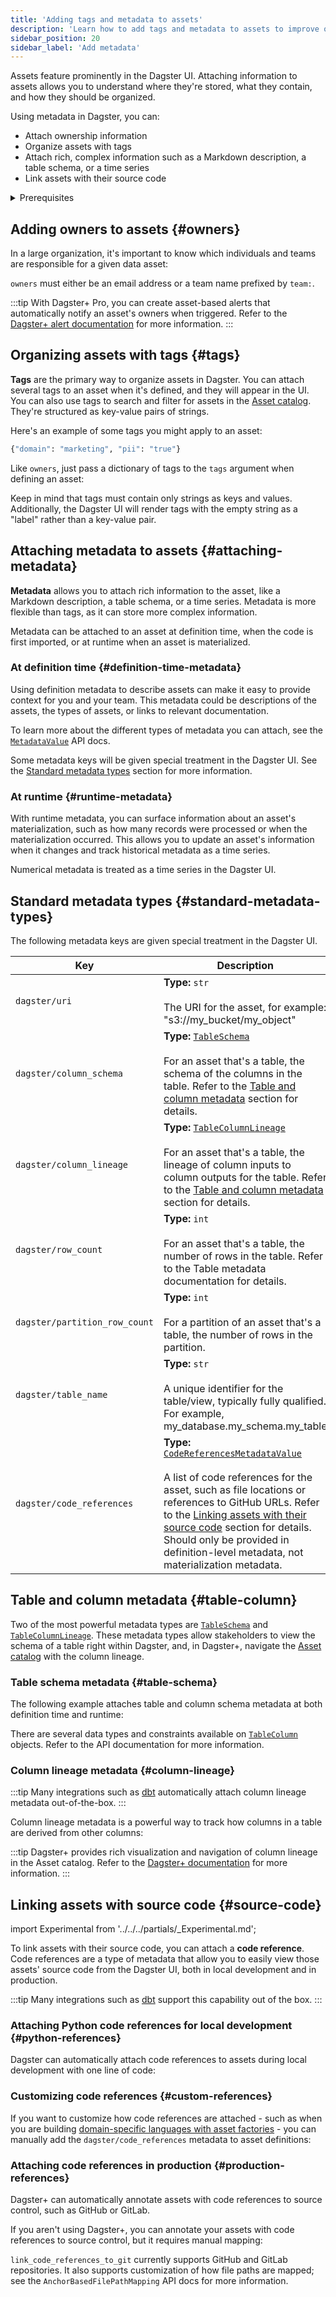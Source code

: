 ```yaml
---
title: 'Adding tags and metadata to assets'
description: 'Learn how to add tags and metadata to assets to improve observability in Dagster'
sidebar_position: 20
sidebar_label: 'Add metadata'
---
```


Assets feature prominently in the Dagster UI. Attaching information to assets allows you to understand where they're stored, what they contain, and how they should be organized.

Using metadata in Dagster, you can:

- Attach ownership information
- Organize assets with tags
- Attach rich, complex information such as a Markdown description, a table schema, or a time series
- Link assets with their source code

<details>
  <summary>Prerequisites</summary>

To follow the steps in this guide, you'll need:

- Familiarity with [Assets](/guides/data-assets)
</details>

## Adding owners to assets \{#owners}

In a large organization, it's important to know which individuals and teams are responsible for a given data asset:

<CodeExample filePath="guides/data-modeling/metadata/owners.py" language="python" />

`owners` must either be an email address or a team name prefixed by `team:`.

:::tip
With Dagster+ Pro, you can create asset-based alerts that automatically notify an asset's owners when triggered. Refer to the [Dagster+ alert documentation](/dagster-plus/deployment/alerts) for more information.
:::

## Organizing assets with tags \{#tags}

**Tags** are the primary way to organize assets in Dagster. You can attach several tags to an asset when it's defined, and they will appear in the UI. You can also use tags to search and filter for assets in the [Asset catalog](/todo). They're structured as key-value pairs of strings.

Here's an example of some tags you might apply to an asset:

```python
{"domain": "marketing", "pii": "true"}
```

Like `owners`, just pass a dictionary of tags to the `tags` argument when defining an asset:

<CodeExample filePath="guides/data-modeling/metadata/tags.py" language="python" />

Keep in mind that tags must contain only strings as keys and values. Additionally, the Dagster UI will render tags with the empty string as a "label" rather than a key-value pair.

## Attaching metadata to assets \{#attaching-metadata}

**Metadata** allows you to attach rich information to the asset, like a Markdown description, a table schema, or a time series. Metadata is more flexible than tags, as it can store more complex information.

Metadata can be attached to an asset at definition time, when the code is first imported, or at runtime when an asset is materialized.

### At definition time \{#definition-time-metadata}

Using definition metadata to describe assets can make it easy to provide context for you and your team. This metadata could be descriptions of the assets, the types of assets, or links to relevant documentation.

<CodeExample filePath="guides/data-modeling/metadata/definition-metadata.py" language="python" />

To learn more about the different types of metadata you can attach, see the [`MetadataValue`](/todo) API docs.

Some metadata keys will be given special treatment in the Dagster UI. See the [Standard metadata types](#standard-metadata-types) section for more information.

### At runtime \{#runtime-metadata}

With runtime metadata, you can surface information about an asset's materialization, such as how many records were processed or when the materialization occurred. This allows you to update an asset's information when it changes and track historical metadata as a time series.

<CodeExample filePath="guides/data-modeling/metadata/runtime-metadata.py" language="python" />

Numerical metadata is treated as a time series in the Dagster UI.

## Standard metadata types \{#standard-metadata-types}

The following metadata keys are given special treatment in the Dagster UI.

| Key                           | Description                                                                                                                                                                                                                                                                                                                                                     |
| ----------------------------- | --------------------------------------------------------------------------------------------------------------------------------------------------------------------------------------------------------------------------------------------------------------------------------------------------------------------------------------------------------------- |
| `dagster/uri`                 | **Type:** `str` <br/><br/> The URI for the asset, for example: "s3://my_bucket/my_object"                                                                                                                                                                                                                                                                               |
| `dagster/column_schema`       | **Type:** [`TableSchema`](/todo) <br/><br/> For an asset that's a table, the schema of the columns in the table. Refer to the [Table and column metadata](#table-schema) section for details.                                                                                                                                                      |
| `dagster/column_lineage`      | **Type:** [`TableColumnLineage`](/todo) <br/><br/> For an asset that's a table, the lineage of column inputs to column outputs for the table. Refer to the [Table and column metadata](#table-schema) section for details.                                                                                                                         |
| `dagster/row_count`           | **Type:** `int` <br/><br/> For an asset that's a table, the number of rows in the table. Refer to the Table metadata documentation for details.                                                                                                                                                                                                                 |
| `dagster/partition_row_count` | **Type:** `int` <br/><br/> For a partition of an asset that's a table, the number of rows in the partition.                                                                                                                                                                                                                                                     |
| `dagster/table_name`          | **Type:** `str` <br/><br/> A unique identifier for the table/view, typically fully qualified. For example, my_database.my_schema.my_table                                                                                                                                                                                                                       |
| `dagster/code_references`     | **Type:** [`CodeReferencesMetadataValue`](/todo) <br/><br/> A list of code references for the asset, such as file locations or references to GitHub URLs. Refer to the [Linking assets with their source code](#source-code) section for details. Should only be provided in definition-level metadata, not materialization metadata. |

## Table and column metadata \{#table-column}

Two of the most powerful metadata types are [`TableSchema`](/todo) and [`TableColumnLineage`](/todo). These metadata types allow stakeholders to view the schema of a table right within Dagster, and, in Dagster+, navigate the [Asset catalog](/todo) with the column lineage.

### Table schema metadata \{#table-schema}

The following example attaches table and column schema metadata at both definition time and runtime:

<CodeExample filePath="guides/data-modeling/metadata/table-schema-metadata.py" language="python" />

There are several data types and constraints available on [`TableColumn`](/todo) objects. Refer to the API documentation for more information.

### Column lineage metadata \{#column-lineage}

:::tip
Many integrations such as [dbt](https://docs.dagster.io/integrations/dbt/reference) automatically attach column lineage metadata out-of-the-box.
:::

Column lineage metadata is a powerful way to track how columns in a table are derived from other columns:

<CodeExample filePath="guides/data-modeling/metadata/table-column-lineage-metadata.py" language="python" title="Table column lineage metadata" />

:::tip
Dagster+ provides rich visualization and navigation of column lineage in the Asset catalog. Refer to the [Dagster+ documentation](/dagster-plus) for more information.
:::

## Linking assets with source code \{#source-code}

import Experimental from '../../../partials/\_Experimental.md';

<Experimental />

To link assets with their source code, you can attach a **code reference**. Code references are a type of metadata that allow you to easily view those assets' source code from the Dagster UI, both in local development and in production.

:::tip
Many integrations such as [dbt](https://docs.dagster.io/integrations/dbt/reference#attaching-code-reference-metadata) support this capability out of the box.
:::

### Attaching Python code references for local development \{#python-references}

Dagster can automatically attach code references to assets during local development with one line of code:

<CodeExample filePath="guides/data-modeling/metadata/python-local-references.py" language="python" />

### Customizing code references \{#custom-references}

If you want to customize how code references are attached - such as when you are building [domain-specific languages with asset factories](/guides/asset-factories) - you can manually add the `dagster/code_references` metadata to asset definitions:

<CodeExample filePath="guides/data-modeling/metadata/custom-local-references.py" language="python" />

### Attaching code references in production \{#production-references}

<Tabs>
  <TabItem value="dagster-plus" label="Dagster+">

Dagster+ can automatically annotate assets with code references to source control, such as GitHub or GitLab.

<CodeExample filePath="guides/data-modeling/metadata/plus-references.py" language="python" />

</TabItem>
<TabItem value="dagster-open-source" label="OSS">

If you aren't using Dagster+, you can annotate your assets with code references to source control, but it requires manual mapping:

<CodeExample filePath="guides/data-modeling/metadata/oss-references.py" language="python" />

`link_code_references_to_git` currently supports GitHub and GitLab repositories. It also supports customization of how file paths are mapped; see the `AnchorBasedFilePathMapping` API docs for more information.

</TabItem>
</Tabs>